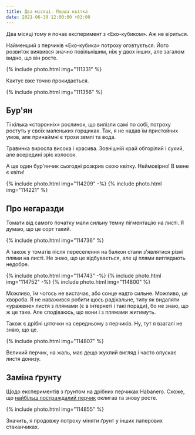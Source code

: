 ```yaml
---
title: Два місяці. Перша квітка
date: 2021-06-30 12:00:00 +03:00
---
```


Два місяці тому я почав експеримент з «Еко-кубиком». Аж не віриться.

Найменший з перчиків «Еко-кубика» потроху оговтується. Його розвиток виявився значно повільнішим, ніж у двох інших, але загалом видно, що він росте.

{% include photo.html img="111331" %}

Кактус вже точно прокидається.

{% include photo.html img="111356" %}


Бур'ян
------

Ті кілька «сторонніх» рослинок, що вилізли самі по собі, потроху ростуть у своїх маленьких горщиках. Так, я не надав їм пристойних умов, але принаймні є трохи землі та вода.

Травинка виросла висока і красива. Зовнішній край обгорілий і сухий, але всередині зріє колосок.

А ще один бур'янчик сьогодні розкрив свою квітку. Неймовірно! В мене є квіти!

{% include photo.html img="114209" -%}
{% include photo.html img="114221" %}


Про негаразди
-------------

Томати від самого початку мали сильну темну пігментацію на листі. Я думаю, що це сорт такий.

{% include photo.html img="114736" %}

А також у томатів після переселення на балкон стали з'являтися різні плями на листі. Не знаю, що це відбувається, але ці плями виглядають недобре.

{% include photo.html img="114743" -%}
{% include photo.html img="114752" -%}
{% include photo.html img="114800" %}

Можливо, їм чогось не вистачає, або сонце надто сильне. Можливо, це хвороба. Я не наважився робити щось радікальне, типу як видаляти «уражене» листя з плямами (є в інтернеті і такі поради), бо не знаю, що ж це таке. Але сподіваюсь, що вони і з плямами житимуть.

Також є дрібні цяточки на середньому з перчиків. Ну, тут я взагалі не знаю, що це.

{% include photo.html img="114807" %}

Великий перчик, на жаль, має дещо жухлий вигляд і часто опускає листя донизу.


Заміна ґрунту
-------------

Щодо експериментів з ґрунтом на дрібних перчиках Habanero. Схоже, що [найбільш постраждалий перчик][1] оклигав та знову росте.

{% include photo.html img="114855" %}

Значить, я продовжу потроху міняти ґрунт у інших паперових стаканчиках.

[1]: /2021/06/23/cactus-soil.html
